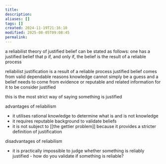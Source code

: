 ```yaml
---
title: 
description: 
aliases: []
tags: []
created: 2024-11-19T21:16:10
modified: 2025-08-05T09:08:45
permalink:
---
```


a reliabilist theory of justified belief can be stated as follows:
one has a justified belief that p if, and only if, the belief is the result of a reliable process

reliabilist justification is a result of a reliable process
justified belief comes from valid dependable reasons
knowledge cannot simply be a guess and a belief needs to come from evidence or reputable and related information for it to be consider justified

this is the most strict way of saying something is justified

advantages of reliabilism
- it utilises rational knowledge to determine what is and is not knowledge
- it requires reputable background to validate beliefs
- it is not subject to [[the gettier problem]] because it provides a stricter definition of justification

disadvantages of reliabilism
- it is practically impossible to judge whether something is reliably justified - how do you validate if something is reliable?
